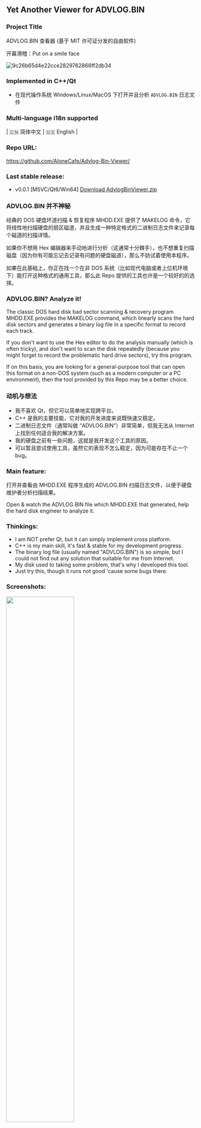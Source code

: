 ## Yet Another Viewer for ADVLOG.BIN

### Project Title
ADVLOG.BIN 查看器 (基于 MIT 许可证分发的自由软件)

开幕滑稽：Put on a smile face

![9c26b65d4e22cce2829762866ff2db34](https://user-images.githubusercontent.com/20834047/180846731-30410296-26cb-4763-a3a4-06a4c66b6880.png)

### Implemented in C++/Qt
- 在现代操作系统 Windows/Linux/MacOS 下打开并且分析 `ADVLOG.BIN` 日志文件

### Multi-language i18n supported
| 🇨🇳 简体中文 | 🇺🇸 English |

### Repo URL:
https://github.com/AloneCafe/Advlog-Bin-Viewer/

### Last stable release:

- v0.0.1 [MSVC/Qt6/Win64]  [Download AdvlogBinViewer.zip](https://github.com/AloneCafe/Advlog-Bin-Viewer/releases/download/0.0.1/AdvlogBinViewer.zip)

### ADVLOG.BIN 并不神秘
经典的 DOS 硬盘坏道扫描 & 恢复程序 MHDD.EXE 提供了 MAKELOG 命令，它将线性地扫描硬盘的扇区磁道，并且生成一种特定格式的二进制日志文件来记录每个磁道的扫描详情。

如果你不想用 Hex 编辑器来手动地进行分析（这通常十分棘手），也不想重复扫描磁盘（因为你有可能忘记去记录有问题的硬盘磁道），那么不妨试着使用本程序。

如果在此基础上，你正在找一个在非 DOS 系统（比如现代电脑或者上位机环境下）能打开这种格式的通用工具，那么此 Repo 提供的工具也许是一个较好的的选择。

### ADVLOG.BIN? Analyze it!

The classic DOS hard disk bad sector scanning & recovery program MHDD.EXE provides the MAKELOG command, which linearly scans the hard disk sectors and generates a binary log file in a specific format to record each track.

If you don't want to use the Hex editor to do the analysis manually (which is often tricky), and don't want to scan the disk repeatedly (because you might forget to record the problematic hard drive sectors), try this program.

If on this basis, you are looking for a general-purpose tool that can open this format on a non-DOS system (such as a modern computer or a PC environment), then the tool provided by this Repo may be a better choice.

### 动机与想法

- 我不喜欢 Qt，但它可以简单地实现跨平台。
- C++ 是我的主要技能，它对我的开发进度来说既快速又稳定。
- 二进制日志文件（通常叫做 “ADVLOG.BIN”）非常简单，但我无法从 Internet 上找到任何适合我的解决方案。
- 我的硬盘之前有一些问题，这就是我开发这个工具的原因。
- 可以暂且尝试使用工具，虽然它的表现不怎么稳定，因为可能存在不止一个 bug。

### Main feature:

打开并查看由 MHDD.EXE 程序生成的 ADVLOG.BIN 扫描日志文件，以便于硬盘维护者分析扫描结果。

Open & watch the ADVLOG.BIN file which MHDD.EXE that generated, help the hard disk engineer to analyze it.

### Thinkings:
- I am NOT prefer Qt, but it can simply implement cross platform.
- C++ is my main skill, it's fast & stable for my development progress.
- The binary log file (usually named "ADVLOG.BIN") is so simple, but I could not find out any solution that suitable for me from Internet.
- My disk used to taking some problem, that's why I developed this tool.
- Just try this, though it runs not good 'cause some bugs there.

### Screenshots:

<img src=https://user-images.githubusercontent.com/20834047/180843419-80ada95a-a2a6-4123-8df4-af9fd953e832.png width=60% />

<img src=https://user-images.githubusercontent.com/20834047/180843469-012dfc94-eb6f-4f01-877b-5dc3689f7871.png width=60% />


### Non-profit advice: 
作为替代，个人建议使用 Victoria 程序来扫描并修复现代操作系统环境下的硬盘扇区。

As an alternative, I personally recommend using the Victoria program to scan and repair hard drive sectors in modern OS.

### References: 

[https://real-world-systems.com/docs/MHDD_en_manual.html](https://real-world-systems.com/docs/MHDD_en_manual.html)

[https://hddguru.com/software/2005.10.02-MHDD/](https://hddguru.com/software/2005.10.02-MHDD/)

（参考文献链接）
